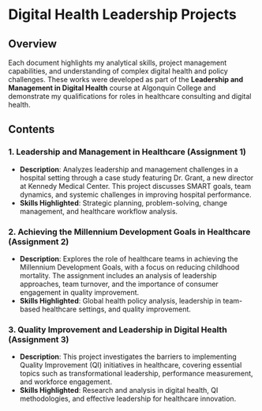 # Digital Health Leadership Projects

## Overview
Each document highlights my analytical skills, project management capabilities, and understanding of complex digital health and policy challenges. These works were developed as part of the **Leadership and Management in Digital Health** course at Algonquin College and demonstrate my qualifications for roles in healthcare consulting and digital health.

## Contents

### 1. **Leadership and Management in Healthcare** (Assignment 1)
   - **Description**: Analyzes leadership and management challenges in a hospital setting through a case study featuring Dr. Grant, a new director at Kennedy Medical Center. This project discusses SMART goals, team dynamics, and systemic challenges in improving hospital performance.
   - **Skills Highlighted**: Strategic planning, problem-solving, change management, and healthcare workflow analysis.

### 2. **Achieving the Millennium Development Goals in Healthcare** (Assignment 2)
   - **Description**: Explores the role of healthcare teams in achieving the Millennium Development Goals, with a focus on reducing childhood mortality. The assignment includes an analysis of leadership approaches, team turnover, and the importance of consumer engagement in quality improvement.
   - **Skills Highlighted**: Global health policy analysis, leadership in team-based healthcare settings, and quality improvement.

### 3. **Quality Improvement and Leadership in Digital Health** (Assignment 3)
   - **Description**: This project investigates the barriers to implementing Quality Improvement (QI) initiatives in healthcare, covering essential topics such as transformational leadership, performance measurement, and workforce engagement.
   - **Skills Highlighted**: Research and analysis in digital health, QI methodologies, and effective leadership for healthcare innovation.

